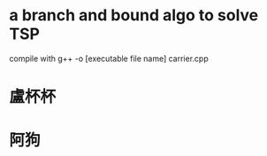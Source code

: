 # a branch and bound algo to solve TSP

compile with g++ -o [executable file name] carrier.cpp 

# 盧杯杯
# 阿狗
